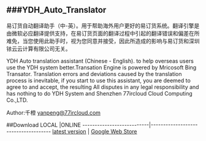 ###YDH_Auto_Translator
---

易订货自动翻译助手（中-英）。用于帮助海外用户更好的易订货系统。翻译引擎是由微软必应翻译提供支持，在易订货页面的翻译过程中引起的翻译错误和偏差在所难免，当您使用此助手时，视为您同意并接受，因此所造成的影响与易订货和深圳铱云云计算有限公司无关。 

YDH Auto translation assistant (Chinese - English). to help overseas users use the YDH system better.Transation Engine is powered by Mricosoft Bing Transator.    Translation errors and deviations caused by the translation process is inevitable, if you start to use this assistant, you are deemed to agree to and accept, the resulting All disputes in any legal responsibility and has nothing to do YDH System and Shenzhen 77ircloud Cloud Computing Co.,LTD.

Author:千橙  <yanpeng@77ircloud.com>

##Download
LOCAL					   |ONLINE
---------------------------|-------------------------------------
[latest version][local_dl] | [Google Web Store][google_web_store] 


[google_web_store]: https://chrome.google.com/webstore/detail/ydhautotranslatoren-易订货自动/ebodipeldhhfgigbdpjhjacmfcablphn  "Google Web Store"
[github_repo]: https://github.com/iqiancheng/YDH_Auto_Translator
[local_dl]: https://github.com/iqiancheng/YDH_Auto_Translator/releases  "本地下载"
